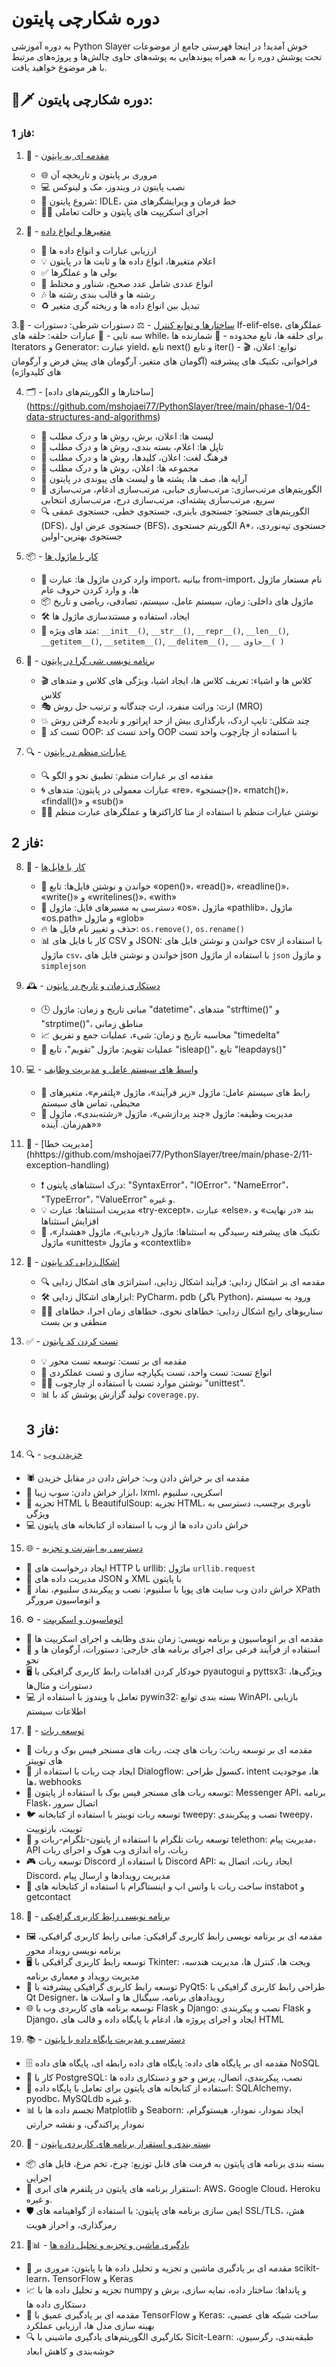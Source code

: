 # دوره شکارچی پایتون
به دوره آموزشی Python Slayer خوش آمدید! در اینجا فهرستی جامع از موضوعات تحت پوشش دوره را به همراه پیوندهایی به پوشه‌های حاوی چالش‌ها و پروژه‌های مرتبط با هر موضوع خواهید یافت.

## 🐍🗡️ دوره شکارچی پایتون:
### فاز 1:

1. 📜 - [مقدمه ای به پایتون](ttps://github.com/mshojaei77/PythonSlayer/tree/main/phase-1/01-02-introduction-to-python-variables-and-data-types)
    - 🌐 مروری بر پایتون و تاریخچه آن
    - 💻 نصب پایتون در ویندوز، مک و لینوکس
    - 🚀 شروع پایتون: IDLE، خط فرمان و ویرایشگرهای متن
    - 🏃‍♀️ اجرای اسکریپت های پایتون و حالت تعاملی

2. 💾 - [متغیرها و انواع داده](https://github.com/mshojaei77/PythonSlayer/tree/main/phase-1/01-02-introduction-to-python-variables-and-data-types)
    - 🧮 ارزیابی عبارات و انواع داده ها
    - 💡 اعلام متغیرها، انواع داده ها و ثابت ها در پایتون
    - ✅ بولی ها و عملگرها
    - 🔢 انواع عددی شامل عدد صحیح، شناور و مختلط
    - 🎶 رشته ها و قالب بندی رشته ها
    - ♻️ تبدیل بین انواع داده ها و ریخته گری متغیر

3.🚦 - [ساختارها و توابع کنترل](https://github.com/mshojaei77/PythonSlayer/tree/main/phase-1/03-control-structures-and-functions)
    - ⚖️ دستورات شرطی: دستورات If-elif-else، عملگرهای سه تایی
    - 🔁 عبارات حلقه: حلقه های while، برای حلقه ها، تابع محدوده
    - 🔄 شمارنده ها Iterators و Generator: عبارت yield، تابع next() و تابع iter()
    - 🎬 توابع: اعلان، فراخوانی، تکنیک های پیشرفته (آگومان های متغیر، آرگومان های پیش فرض و آرگومان های کلیدواژه)

4. 🗂️ - [ساختارها و الگوریتم‌های داده] (https://github.com/mshojaei77/PythonSlayer/tree/main/phase-1/04-data-structures-and-algorithms)
    - 📜 لیست ها: اعلان، برش، روش ها و درک مطلب
    - 📗 تاپل ها: اعلام، بسته بندی، روش ها و درک مطلب
    - 📘 فرهنگ لغت: اعلان، کلیدها، روش ها و درک مطلب
    - 📙 مجموعه ها: اعلان، روش ها و درک مطلب
    - 🔢 آرایه ها، صف ها، پشته ها و لیست های پیوندی در پایتون
    - 🔮 الگوریتم‌های مرتب‌سازی: مرتب‌سازی حبابی، مرتب‌سازی ادغام، مرتب‌سازی سریع، مرتب‌سازی پشته‌ای، مرتب‌سازی درج، مرتب‌سازی انتخابی
    - 🔍 الگوریتم‌های جستجو: جستجوی باینری، جستجوی خطی، جستجوی عمقی (DFS)، جستجوی عرض اول (BFS)، الگوریتم جستجوی A*، جستجوی تپه‌نوردی، جستجوی بهترین-اولین

5. 📦 - [کار با ماژول ها](https://github.com/mshojaei77/PythonSlayer/tree/main/phase-1/05-working-with-moduless)
    - 🧩 وارد کردن ماژول ها: عبارت import، بیانیه from-import، نام مستعار ماژول ها، و وارد کردن حروف عام
    - 📦 ماژول های داخلی: زمان، سیستم عامل، سیستم، تصادفی، ریاضی و تاریخ
    - 🛠️ ایجاد، استفاده و مستندسازی ماژول ها
    - 📲 متد های ویژه: `__init__()`, `__str__()`, `__repr__()`, `__len__()`, `__getitem__()`, `__setitem__()`, `__delitem__()`, `__ حاوی__( )`

6. 📜 - [برنامه نویسی شی گرا در پایتون](https://github.com/mshojaei77/PythonSlayer/tree/main/phase-1/06-object-oriented-programming-in-python)
    - 🎬 کلاس ها و اشیاء: تعریف کلاس ها، ایجاد اشیا، ویژگی های کلاس و متدهای کلاس
    - 🎭 ارث: وراثت منفرد، ارث چندگانه و ترتیب حل روش (MRO)
    - 💥 چند شکلی: تایپ اردک، بارگذاری بیش از حد اپراتور و نادیده گرفتن روش
    - 🧪 تست کد OOP: واحد تست کد OOP با استفاده از چارچوب واحد تست

7. 🔍 - [عبارات منظم در پایتون](https://github.com/mshojaei77/PythonSlayer/tree/main/phase-1/07-regular-expressions-in-python)
    - 🔍 مقدمه ای بر عبارات منظم: تطبیق نحو و الگو
    - 🌀 عبارات معمولی در پایتون: متدهای «re»، «جستجو()»، «match()»، «findall()» و «sub()»
    - 👨‍💻 نوشتن عبارات منظم با استفاده از متا کاراکترها و عملگرهای عبارت منظم

## فاز 2:
8. 📁 - [کار با فایل‌ها](https://github.com/mshojaei77/PythonSlayer/tree/main/phase-2/08-working-with-files)
    - 📖 خواندن و نوشتن فایل‌ها: تابع «open()»، «read()»، «readline()»، «write()» و «writelines()»، «with»
    - 📂 دسترسی به مسیرهای فایل: ماژول «os»، ماژول «pathlib»، ماژول «os.path» و ماژول «glob»
    - 🔥 حذف و تغییر نام فایل ها: `os.remove()`, `os.rename()`
    - 📊 کار با فایل های CSV و JSON: خواندن و نوشتن فایل های csv با استفاده از ماژول `csv`، خواندن و نوشتن فایل های json با استفاده از ماژول `json` و ماژول `simplejson`

9. 🕰️ - [دستکاری زمان و تاریخ در پایتون](https://github.com/mshojaei77/PythonSlayer/tree/main/phase-2/09-time-and-date-manipulation-in-python)
    - 🕒 مبانی تاریخ و زمان: ماژول "datetime"، متدهای "strftime()" و "strptime()"، مناطق زمانی
    - 📈 محاسبه تاریخ و زمان: شیء، عملیات جمع و تفریق "timedelta"
    - 📅 عملیات تقویم: ماژول "تقویم"، تابع "isleap()"، تابع "leapdays()"

10. 💻 - [واسط های سیستم عامل و مدیریت وظایف](https://github.com/mshojaei77/PythonSlayer/tree/main/phase-2/10-operating-system-interfaces-and-task-management)
      - 🤖 رابط های سیستم عامل: ماژول «زیر فرآیند»، ماژول «پلتفرم»، متغیرهای محیطی، تماس های سیستم
      - 🚀 مدیریت وظیفه: ماژول «چند پردازشی»، ماژول «رشته‌بندی»، ماژول «هم‌زمان. آینده»

11. 🚫 - [مدیریت خطا] (hhttps://github.com/mshojaei77/PythonSlayer/tree/main/phase-2/11-exception-handling)
    - ❗ درک استثناهای پایتون: "SyntaxError"، "IOError"، "NameError"، "TypeError"، "ValueError" و غیره.
    - 💡 مدیریت استثناها: عبارت «try-except»، عبارت «else»، بند «در نهایت» و افزایش استثناها
    - 🌟 تکنیک های پیشرفته رسیدگی به استثناها: ماژول «ردیابی»، ماژول «هشدار»، ماژول «unittest» و ماژول «contextlib»

12. 🐛 - [اشکال‌زدایی کد پایتون](https://github.com/mshojaei77/PythonSlayer/tree/main/phase-2/12-debugging-python-code)
    - 🔍 مقدمه ای بر اشکال زدایی: فرآیند اشکال زدایی، استراتژی های اشکال زدایی
    - 🛠️ ابزارهای اشکال زدایی: PyCharm، pdb (باگر Python)، ورود به سیستم
    - 🕵️‍♀️ سناریوهای رایج اشکال زدایی: خطاهای نحوی، خطاهای زمان اجرا، خطاهای منطقی و بن بست

13. ✅ - [تست کردن کد پایتون](https://github.com/mshojaei77/PythonSlayer/tree/main/phase-2/13-testing-python-code)
    - 💡 مقدمه ای بر تست: توسعه تست محور
    - 🧪 انواع تست: تست واحد، تست یکپارچه سازی و تست عملکردی
    - 👨‍💻 نوشتن موارد تست با استفاده از چارچوب "unittest".
    - 📊 تولید گزارش پوشش کد با `coverage.py`.
    
    ## فاز 3:

14. 🔍 - [خزیدن وب](https://github.com/mshojaei77/PythonSlayer/tree/main/phase-3/14-web-scraping)
- 🕷️ مقدمه ای بر خراش دادن وب: خراش دادن در مقابل خزیدن
- 🌟 ابزار خراش دادن: سوپ زیبا، lxml، اسکرپی، سلنیوم
- 🧬 تجزیه HTML با BeautifulSoup: تجزیه HTML، ناوبری برچسب، دسترسی به ویژگی
- 💻 خراش دادن داده ها از وب با استفاده از کتابخانه های پایتون

15. 🌐 - [دسترسی به اینترنت و تجزیه](https://github.com/mshojaei77/PythonSlayer/tree/main/phase-3/15-internet-access-and-parsing)
- 📡 ایجاد درخواست های HTTP با urllib: ماژول `urllib.request`
- 🎁 مدیریت داده های JSON و XML با پایتون
- 🔮 خراش دادن وب سایت های پویا با سلنیوم: نصب و پیکربندی سلنیوم، نماد XPath و اتوماسیون مرورگر

16. ⚙️ - [اتوماسیون و اسکریپت](https://github.com/mshojaei77/PythonSlayer/tree/main/phase-3/16-%20automation-and-scripting)
- 🤖 مقدمه ای بر اتوماسیون و برنامه نویسی: زمان بندی وظایف و اجرای اسکریپت ها
- 🔧 استفاده از فرآیند فرعی برای اجرای برنامه های خارجی: دستورات، آرگومان ها و نحو
- 🖥️ خودکار کردن اقدامات رابط کاربری گرافیکی با pyautogui و pyttsx3: ویژگی‌ها، دستورات و مثال‌ها
- 💻 تعامل با ویندوز با استفاده از pywin32: بسته بندی توابع WinAPI، بازیابی اطلاعات سیستم

17. 🤖 - [توسعه ربات](https://github.com/mshojaei77/PythonSlayer/tree/main/phase-3/17-%20bot-development)
- 🤖 مقدمه ای بر توسعه ربات: ربات های چت، ربات های مسنجر فیس بوک و ربات های توییتر
- 💬 ایجاد چت ربات با استفاده از Dialogflow: کنسول طراحی، intent ها، موجودیت ها، webhooks
- 📲 توسعه ربات های مسنجر فیس بوک با استفاده از پایتون: Messenger API، برنامه Flask، اتصال سرور
- 🐦 توسعه ربات توییتر با استفاده از کتابخانه tweepy: نصب و پیکربندی tweepy، توییت، بازتوییت
- 🤖 توسعه ربات تلگرام با استفاده از پایتون-تلگرام-ربات و telethon: مدیریت پیام، API ربات، راه اندازی وب هوک و اجرای ربات
- 🎮 توسعه ربات Discord با استفاده از Discord API: ایجاد ربات، اتصال به Discord، مدیریت رویدادها و ارسال پیام
- 📱 ساخت ربات با واتس اپ و اینستاگرام با استفاده از کتابخانه های instabot و getcontact

18. 🎨 - [برنامه نویسی رابط کاربری گرافیکی](https://github.com/mshojaei77/PythonSlayer/tree/main/phase-3/18-gui-programming)
- 🖼️ مقدمه ای بر برنامه نویسی رابط کاربری گرافیکی: مبانی رابط کاربری گرافیکی، برنامه نویسی رویداد محور
- 🖥️ توسعه رابط کاربری گرافیکی با Tkinter: ویجت ها، کنترل ها، مدیریت هندسه، مدیریت رویداد و معماری برنامه
- 🚀 توسعه رابط کاربری گرافیکی پیشرفته با PyQt5: طراحی رابط کاربری گرافیکی با Qt Designer، رویدادهای برنامه، سیگنال ها و اسلات ها
- 🌐 توسعه برنامه های کاربردی وب با Flask و Django: نصب و پیکربندی Flask و Django، ایجاد و اجرای پروژه ها، ادغام با پایگاه داده و قالب های HTML

19. 📚 - [دسترسی و مدیریت پایگاه داده با پایتون](https://github.com/mshojaei77/PythonSlayer/tree/main/phase-3/19-database-access-and-management-with-python)
- 🗄️ مقدمه ای بر پایگاه های داده: پایگاه های داده رابطه ای، پایگاه های داده NoSQL
- 🐘 کار با PostgreSQL: نصب، پیکربندی، اتصال، پرس و جو و دستکاری داده ها
- 🐍 استفاده از کتابخانه های پایتون برای تعامل با پایگاه داده: SQLAlchemy، pyodbc، MySQLdb و غیره.
- 📊 تجسم داده ها با Matplotlib و Seaborn: ایجاد نمودار، نمودار، هیستوگرام، نمودار پراکندگی، و نقشه حرارتی

20. 🚀 - [بسته بندی و استقرار برنامه های کاربردی پایتون](https://github.com/mshojaei77/PythonSlayer/tree/main/phase-3/20-packaging-and-deployment-of-python-applications)
- 📦 بسته بندی برنامه های پایتون به فرمت های قابل توزیع: چرخ، تخم مرغ، فایل های اجرایی
- 🚀 استقرار برنامه های پایتون در پلتفرم های ابری: AWS، Google Cloud، Heroku و غیره.
- 🛡️ ایمن سازی برنامه های پایتون: با استفاده از گواهینامه های SSL/TLS، هش، رمزگذاری، و احراز هویت

21. 🤖📊 - [یادگیری ماشین و تجزیه و تحلیل داده ها](https://github.com/mshojaei77/PythonSlayer/tree/main/phase-3/21-machine-learning-and-data-analysis)
- 🧠 مقدمه ای بر یادگیری ماشین و تجزیه و تحلیل داده ها با پایتون: مروری بر scikit-learn، TensorFlow و Keras
- 📈 تجزیه و تحلیل داده ها با numpy و پانداها: ساختار داده، نمایه سازی، برش و دستکاری داده ها
- 🤖 مقدمه ای بر یادگیری عمیق با TensorFlow و Keras: ساخت شبکه های عصبی، بهینه سازی مدل ها، ارزیابی عملکرد
- 🔍 بکارگیری الگوریتم‌های یادگیری ماشینی با Sicit-Learn: طبقه‌بندی، رگرسیون، خوشه‌بندی و کاهش ابعاد
